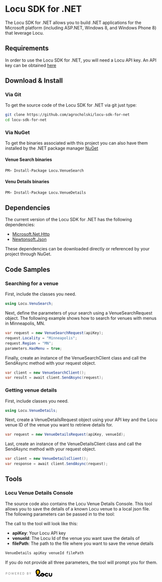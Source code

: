 Locu SDK for .NET
================

The Locu SDK for .NET allows you to build .NET applications for the Microsoft platform (including ASP.NET, Windows 8, and Windows Phone 8) that leverage Locu.

## Requirements

In order to use the Locu SDK for .NET, you will need a Locu API key. An API key can be obtained [here](https://dev.locu.com)

## Download & Install

### Via Git

To get the source code of the Locu SDK for .NET via git just type:

```bash
git clone https://github.com/agrocholski/locu-sdk-for-net
cd locu-sdk-for-net
```

### Via NuGet

To get the binaries associated with this project you can also have them installed by the .NET package manager [NuGet](http://www.nuget.org)

#### Venue Search binaries
```bash
PM> Install-Package Locu.VenueSearch
```

#### Venu Details binaries
```bash
PM> Install-Package Locu.VenueDetails
```

## Dependencies

The current version of the Locu SDK for .NET has the following dependencies:

- [Microsoft.Net.Http](https://www.nuget.org/packages/Microsoft.Net.Http/)
- [Newtonsoft.Json](https://www.nuget.org/packages/Newtonsoft.Json/)

These dependencies can be downloaded directly or referenced by your project through NuGet.

## Code Samples

### Searching for a venue

First, include the classes you need.

```csharp
using Locu.VenuSearch;
```

Next, define the parameters of your search using a VenueSearchRequest object. The following example shows how to search for venues with menus in Minneapolis, MN.

```csharp
var request = new VenueSearchRequest(apiKey);
request.Locality = "Minneapolis";
request.Region = "MN";
parameters.HasMenu = true;
```

Finally, create an instance of the VenueSearchClient class and call the SendAsync method with your request object.

```csharp
var client = new VenueSearchClient();
var result = await client.SendAsync(request);
```

### Getting venue details

First, include classes you need.

```csharp
using Locu.VenueDetails;
```

Next, create a VenueDetailsRequest object using your API key and the Locu venue ID of the venue you want to retrieve details for.

```csharp
var request = new VenueDetailsRequest(apiKey, venueId);
```

Last, create an instance of the VenueDetailsClient class and call the SendAsync method with your request object.

```csharp
var client = new VenueDetailsClient();
var response = await client.SendAsync(request);
```

## Tools

### Locu Venue Details Console

The source code also contains the Locu Venue Details Console. This tool allows you to save the details of a known Locu venue to a local json file. The following parameters can be passed in to the tool:

The call to the tool will look like this:

- __apiKey__: Your Locu API key
- __venueId__: The Locu Id of the venue you want save the details of
- __filePath__: The path to the file where you want to save the venue details

```bash
VenueDetails apiKey venueId filePath
```

If you do not provide all three parameters, the tool will prompt you for them.

![Powered by Locu](/docs/images/Locu/poweredby-color.png)